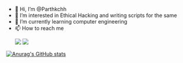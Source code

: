 - 👋 Hi, I’m @Parthkchh
- 👀 I’m interested in Ethical Hacking and writing scripts for the same
- 🌱 I’m currently learning computer engineering
- 📫 How to reach me <p align="left"><a href="https://www.linkedin.com/in/parth-chhatbar-658426206/"><img  src="https://img.shields.io/badge/LinkedIn-0077B5?style=for-the-badge&logo=linkedin&logoColor=white"></a>&nbsp;<a href="https://www.instagram.com/parth.m.chhatbar/"><img  src="https://img.shields.io/badge/Instagram-E4405F?style=for-the-badge&logo=instagram&logoColor=white"></a></p>

                     
[![Anurag's GitHub stats](https://github-readme-stats.vercel.app/api?username=Parthkchh)](https://github.com/Parthkchh/github-readme-stats)

<!---
Parthkchh/Parthkchh is a ✨ special ✨ repository because its `README.md` (this file) appears on your GitHub profile.
You can click the Preview link to take a look at your changes.
--->

